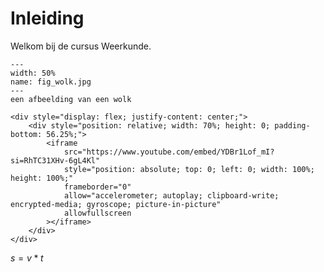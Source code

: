 # Inleiding

Welkom bij de cursus Weerkunde.

``` {figure} wolk.jpg
---
width: 50%
name: fig_wolk.jpg
---
een afbeelding van een wolk

```
    <div style="display: flex; justify-content: center;">
        <div style="position: relative; width: 70%; height: 0; padding-bottom: 56.25%;">
            <iframe
                src="https://www.youtube.com/embed/YDBr1Lof_mI?si=RhTC31XHv-6gL4Kl"
                style="position: absolute; top: 0; left: 0; width: 100%; height: 100%;"
                frameborder="0"
                allow="accelerometer; autoplay; clipboard-write; encrypted-media; gyroscope; picture-in-picture"
                allowfullscreen
            ></iframe>
        </div>
    </div>

$s=v*t$
